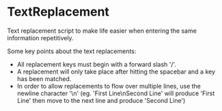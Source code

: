 # TextReplacement
Text replacement script to make life easier when entering the same information repetitively.

Some key points about the text replacements:
- All replacement keys must begin with a forward slash '/'.
- A replacement will only take place after hitting the spacebar and a key has been matched.
- In order to allow replacements to flow over multiple lines, use the newline character '\n'
  (eg. 'First Line\nSecond Line' will produce 'First Line' then move to the next line and produce 'Second Line')
